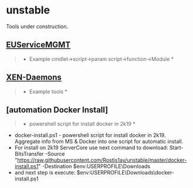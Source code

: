 # unstable
Tools under construction.

## [EUServiceMGMT](https://github.com/Rostis1av/unstable/tree/master/EUServiceMGMT)
> * Example cmdlet->script->param script->function->Module *

## [XEN-Daemons](https://github.com/Rostis1av/unstable/tree/master/XEN-Daemons)
> * Example tools *

## [automation Docker Install]
> * powershell script for install docker in 2k19 *
 - docker-install.ps1 - powershell script for install docker in 2k19. Aggregate info from MS & Docker into one script for automatic install.
 - For install on 2k19 ServerCore use next command to download:
Start-BitsTransfer -Source "https://raw.githubusercontent.com/Rostis1av/unstable/master/docker-install.ps1" -Destination $env:USERPROFILE\Downloads
 - and next step is execute:
$env:USERPROFILE\Downloads\docker-install.ps1
